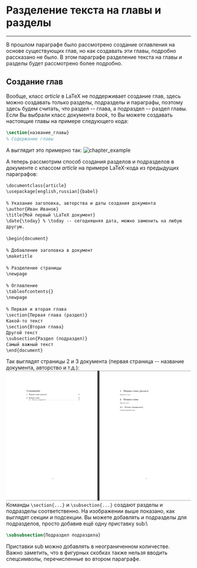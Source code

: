 # Разделение текста на главы и разделы
---
В прошлом параграфе было рассмотрено создание оглавления на основе существующих глав, но как создавать эти главы, подробно рассказано не было. В этом параграфе разделение текста на главы и разделы будет рассмотрено более подробно.
## Создание глав
Вообще, класс _article_ в LaTeX не поддерживает создание глав, здесь можно создавать только разделы, подразделы и параграфы, поэтому здесь будем считать, что раздел -- глава, а подраздел -- раздел главы. Если Вы выбрали класс документа _book_, то Вы можете создавать настоящие главы на примере следующего кода:
```latex
\section{название_главы}
% Содержание главы
```
А выглядит это примерно так:
![chapter_example](https://latex-tutorial.com/wp-content/uploads/2022/01/default.webp)

А теперь рассмотрим способ создания разделов и подразделов в документе с классом _article_ на примере LaTeX-кода из предыдущих параграфов:
```
\documentclass{article}
\usepackage[english,russian]{babel}

% Указание заголовка, авторства и даты создания документа
\author{Иван Иванов}
\title{Мой первый \LaTeX документ}
\date{\today} % \today -- сегодняшняя дата, можно заменить на любую другую.

\begin{document}

% Добавление заголовка в документ
\maketitle

% Разделение страницы
\newpage

% Оглавление
\tableofcontents{}
\newpage

% Первая и вторая глава
\section{Первая глава (раздел)}
Какой-то текст
\section{Вторая глава}
Другой текст
\subsection{Раздел (подраздел)}
Самый важный текст
\end{document}
```
Так выглядят страницы 2 и 3 документа (первая страница -- название документа, авторство и т.д.):
![Пример 1](examples/4_1.png)
Команды `\section{...}` и `\subsection{...}` создают разделы и подразделы соответственно. На изображении выше показано, как выглядят секции и подсекции. Вы можете добавлять и подразделы для подразделов, просто добавив ещё одну приставку sub:\
```latex
\subsubsection{Подраздел подраздела}
```
Приставки sub можно добавлять в неограниченном количестве.\
Важно заметить, что в фигурных скобках также нельзя вводить спецсимволы, перечисленные во втором параграфе.

